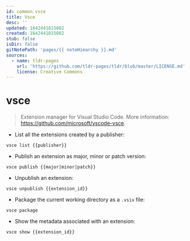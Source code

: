 ```yaml
---
id: common.vsce
title: Vsce
desc: ''
updated: 1642441815082
created: 1642441815082
stub: false
isDir: false
gitNotePath: 'pages/{{ noteHiearchy }}.md'
sources:
  - name: tldr-pages
    url: 'https://github.com/tldr-pages/tldr/blob/master/LICENSE.md'
    license: Creative Commons
---
```

# vsce

> Extension manager for Visual Studio Code.
> More information: <https://github.com/microsoft/vscode-vsce>.

- List all the extensions created by a publisher:

`vsce list {{publisher}}`

- Publish an extension as major, minor or patch version:

`vsce publish {{major|minor|patch}}`

- Unpublish an extension:

`vsce unpublish {{extension_id}}`

- Package the current working directory as a `.vsix` file:

`vsce package`

- Show the metadata associated with an extension:

`vsce show {{extension_id}}`

